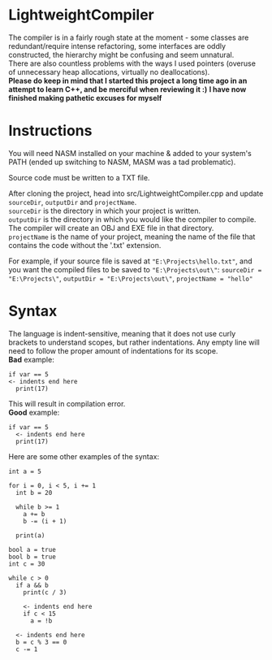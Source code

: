# LightweightCompiler

The compiler is in a fairly rough state at the moment - some classes are redundant/require intense refactoring, some interfaces are oddly constructed, the hierarchy might be confusing and seem unnatural.  
There are also countless problems with the ways I used pointers (overuse of unnecessary heap allocations, virtually no deallocations).  
**Please do keep in mind that I started this project a long time ago in an attempt to learn C++, and be merciful when reviewing it :)**
**I have now finished making pathetic excuses for myself**  

# Instructions
You will need NASM installed on your machine & added to your system's PATH (ended up switching to NASM, MASM was a tad problematic).  

Source code must be written to a TXT file.  

After cloning the project, head into src/LightweightCompiler.cpp and update `sourceDir`, `outputDir` and `projectName`.  
`sourceDir` is the directory in which your project is written.  
`outputDir` is the directory in which you would like the compiler to compile. The compiler will create an OBJ and EXE file in that directory.  
`projectName` is the name of your project, meaning the name of the file that contains the code without the '.txt' extension.  

For example, if your source file is saved at `"E:\Projects\hello.txt"`, and you want the compiled files to be saved to `"E:\Projects\out\"`:
`sourceDir = "E:\Projects\"`, `outputDir = "E:\Projects\out\"`, `projectName = "hello"`

# Syntax #
The language is indent-sensitive, meaning that it does not use curly brackets to understand scopes, but rather indentations. Any empty line will need to follow the proper amount of indentations for its scope.   
**Bad** example:
```
if var == 5
<- indents end here
  print(17)
```
This will result in compilation error.  
**Good** example:
```
if var == 5
  <- indents end here
  print(17)
```
Here are some other examples of the syntax:
```
int a = 5

for i = 0, i < 5, i += 1
  int b = 20
	
  while b >= 1
    a += b
    b -= (i + 1)
	
  print(a)
```
```
bool a = true
bool b = true
int c = 30

while c > 0
  if a && b
    print(c / 3)
    
    <- indents end here
    if c < 15
      a = !b
  
  <- indents end here
  b = c % 3 == 0
  c -= 1
```
